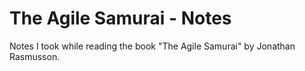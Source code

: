 # The Agile Samurai - Notes

Notes I took while reading the book "The Agile Samurai" by Jonathan Rasmusson.

